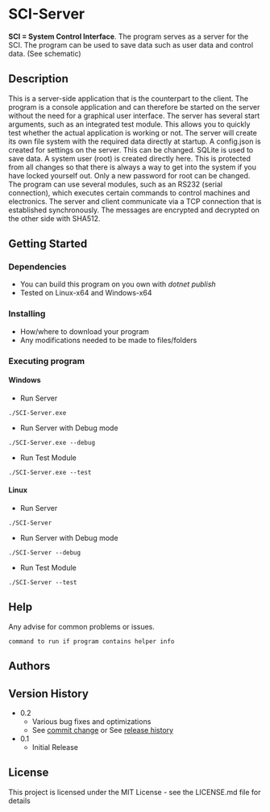 # SCI-Server

**SCI = System Control Interface**.
The program serves as a server for the SCI. The program can be used to save data such as user data and control data. (See schematic)

## Description

This is a server-side application that is the counterpart to the client. The program is a console application and can therefore be started on the server without the need for a graphical user interface.
The server has several start arguments, such as an integrated test module. This allows you to quickly test whether the actual application is working or not.
The server will create its own file system with the required data directly at startup.
A config.json is created for settings on the server. This can be changed.
SQLite is used to save data. A system user (root) is created directly here. This is protected from all changes so that there is always a way to get into the system if you have locked yourself out. Only a new password for root can be changed.
The program can use several modules, such as an RS232 (serial connection), which executes certain commands to control machines and electronics.
The server and client communicate via a TCP connection that is established synchronously. The messages are encrypted and decrypted on the other side with SHA512. 

## Getting Started

### Dependencies

* You can build this program on you own with *dotnet publish* 
* Tested on Linux-x64 and Windows-x64

### Installing

* How/where to download your program
* Any modifications needed to be made to files/folders

### Executing program

#### Windows

* Run Server
```
./SCI-Server.exe
```

* Run Server with Debug mode
```
./SCI-Server.exe --debug
```

* Run Test Module
```
./SCI-Server.exe --test
```

#### Linux

* Run Server
```
./SCI-Server
```

* Run Server with Debug mode
```
./SCI-Server --debug
```

* Run Test Module
```
./SCI-Server --test
```

## Help

Any advise for common problems or issues.
```
command to run if program contains helper info
```

## Authors


## Version History

* 0.2
    * Various bug fixes and optimizations
    * See [commit change]() or See [release history]()
* 0.1
    * Initial Release

## License

This project is licensed under the MIT License - see the LICENSE.md file for details
